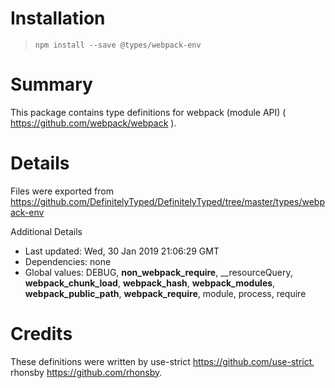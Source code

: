# Installation
> `npm install --save @types/webpack-env`

# Summary
This package contains type definitions for webpack (module API) ( https://github.com/webpack/webpack ).

# Details
Files were exported from https://github.com/DefinitelyTyped/DefinitelyTyped/tree/master/types/webpack-env

Additional Details
 * Last updated: Wed, 30 Jan 2019 21:06:29 GMT
 * Dependencies: none
 * Global values: DEBUG, __non_webpack_require__, __resourceQuery, __webpack_chunk_load__, __webpack_hash__, __webpack_modules__, __webpack_public_path__, __webpack_require__, module, process, require

# Credits
These definitions were written by use-strict <https://github.com/use-strict>, rhonsby <https://github.com/rhonsby>.
